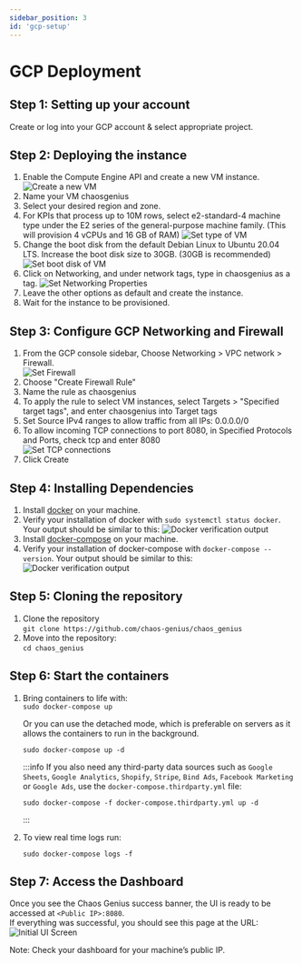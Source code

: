 ```yaml
---
sidebar_position: 3
id: 'gcp-setup'
---
```


# GCP Deployment

## Step 1: Setting up your account

Create or log into your GCP account & select appropriate project.

## Step 2: Deploying the instance

1. Enable the Compute Engine API and create a new VM instance.
    ![Create a new VM](/img/Setup/GCP/create-vm.png)
2. Name your VM chaosgenius
3. Select your desired region and zone.
4. For KPIs that process up to 10M rows, select e2-standard-4 machine type under the E2 series of the general-purpose machine family. (This will provision 4 vCPUs and 16 GB of RAM)
    ![Set type of VM](/img/Setup/GCP/vm-type.png)
5. Change the boot disk from the default Debian Linux to Ubuntu 20.04 LTS. Increase the boot disk size to 30GB. (30GB is recommended)
    ![Set boot disk of VM](/img/Setup/GCP/vm-disk.png)
6. Click on Networking, and under network tags, type in chaosgenius as a tag.
    ![Set Networking Properties](/img/Setup/GCP/vm-network.png)
7. Leave the other options as default and create the instance.
8. Wait for the instance to be provisioned.

## Step 3: Configure GCP Networking and Firewall

1. From the GCP console sidebar, Choose Networking > VPC network > Firewall.  
   ![Set Firewall](/img/Setup/GCP/vm-firewall.png)
2. Choose "Create Firewall Rule"
3. Name the rule as chaosgenius
4. To apply the rule to select VM instances, select Targets > "Specified target tags", and enter chaosgenius into Target tags
5. Set Source IPv4 ranges to allow traffic from all IPs: 0.0.0.0/0
6. To allow incoming TCP connections to port 8080, in Specified Protocols and Ports, check tcp and enter 8080  
   ![Set TCP connections](/img/Setup/GCP/vm-tcp.png)
7. Click Create

## Step 4: Installing Dependencies

1. Install [docker](https://docs.docker.com/engine/install/ubuntu/) on your machine.
2. Verify your installation of docker with `sudo systemctl status docker`.
    Your output should be similar to this:
    ![Docker verification output](/img/Setup/docker-output.png)
3. Install [docker-compose](https://docs.docker.com/compose/install/) on your machine.
4. Verify your installation of docker-compose with `docker-compose --version`.
    Your output should be similar to this:
    ![Docker verification output](/img/Setup/docker-compose-output.png)

## Step 5: Cloning the repository

1. Clone the repository  
    ```git clone https://github.com/chaos-genius/chaos_genius```
2. Move into the repository:  
    ```cd chaos_genius```

## Step 6: Start the containers

1. Bring containers to life with:  
    ```sudo docker-compose up```  

    Or you can use the detached mode, which is preferable on servers as it allows the containers to run in the background.
    ```
    sudo docker-compose up -d
    ```

    :::info
    If you also need any third-party data sources such as `Google Sheets`, `Google Analytics`, `Shopify`, `Stripe`, `Bind Ads`, `Facebook Marketing` or `Google Ads`, use the `docker-compose.thirdparty.yml` file:
    ```
    sudo docker-compose -f docker-compose.thirdparty.yml up -d
    ```
    :::

2. To view real time logs run:  
    ```
    sudo docker-compose logs -f
    ```

## Step 7: Access the Dashboard

Once you see the Chaos Genius success banner, the UI is ready to be accessed at `<Public IP>:8080`.  
If everything was successful, you should see this page at the URL:
![Initial UI Screen](/img/Setup/ui-init.png)

Note: Check your dashboard for your machine’s public IP.
